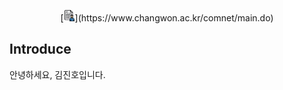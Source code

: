 <p align="center">
[<img src="./images/cv.png" width="18" height="18" />](https://www.changwon.ac.kr/comnet/main.do)
</p>



## Introduce
안녕하세요, 김진호입니다.
